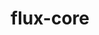---
title: "flux-core"
layout: cache
categories: [package, v0.21.0]
meta: {"versions": ["0.55.0"], "compilers": ["cce@=15.0.1", "gcc@=11.4.0", "gcc@=7.3.1", "gcc@=7.5.0", "gcc@=9.4.0", "oneapi@=2023.2.0"], "oss": ["amzn2", "rhel8", "ubuntu18.04", "ubuntu20.04"], "platforms": ["linux"], "targets": ["aarch64", "neoverse_n1", "neoverse_v1", "ppc64le", "x86_64_v3", "zen4"], "stacks": ["aws-isc", "aws-isc-aarch64", "e4s", "e4s-cray-rhel", "e4s-neoverse_v1", "e4s-oneapi", "e4s-power", "radiuss", "root"], "num_specs": 16, "num_specs_by_stack": {"aws-isc-aarch64": 2, "root": 16, "aws-isc": 1, "e4s-cray-rhel": 1, "radiuss": 1, "e4s-neoverse_v1": 3, "e4s-power": 3, "e4s": 3, "e4s-oneapi": 2}}
spec_details: [{"hash": "chpw5a7ynijtlvzs5bxpvdg22vpczfzs", "compiler": "gcc@=7.3.1", "versions": ["0.55.0"], "os": "amzn2", "platform": "linux", "target": "aarch64", "variants": ["build_system=autotools", "~cuda", "~docs", "~security"], "stacks": ["aws-isc-aarch64", "root"], "size": "-", "tarball": "https://binaries.spack.io/v0.21.0/build_cache/linux-amzn2-aarch64/gcc-7.3.1/flux-core-0.55.0/linux-amzn2-aarch64-gcc-7.3.1-flux-core-0.55.0-chpw5a7ynijtlvzs5bxpvdg22vpczfzs.spack"}, {"hash": "udzgtvacqxvilgrnejpers53igiemhde", "compiler": "gcc@=7.3.1", "versions": ["0.55.0"], "os": "amzn2", "platform": "linux", "target": "neoverse_n1", "variants": ["build_system=autotools", "~cuda", "~docs", "~security"], "stacks": ["aws-isc-aarch64", "root"], "size": "-", "tarball": "https://binaries.spack.io/v0.21.0/build_cache/linux-amzn2-neoverse_n1/gcc-7.3.1/flux-core-0.55.0/linux-amzn2-neoverse_n1-gcc-7.3.1-flux-core-0.55.0-udzgtvacqxvilgrnejpers53igiemhde.spack"}, {"hash": "znvyr7pdhqjldt2nyhdr7nzcbbzmzozt", "compiler": "gcc@=7.3.1", "versions": ["0.55.0"], "os": "amzn2", "platform": "linux", "target": "x86_64_v3", "variants": ["build_system=autotools", "~cuda", "~docs", "~security"], "stacks": ["aws-isc", "root"], "size": "-", "tarball": "https://binaries.spack.io/v0.21.0/build_cache/linux-amzn2-x86_64_v3/gcc-7.3.1/flux-core-0.55.0/linux-amzn2-x86_64_v3-gcc-7.3.1-flux-core-0.55.0-znvyr7pdhqjldt2nyhdr7nzcbbzmzozt.spack"}, {"hash": "ccvddl2m4tpdjifdjezg4ivpvzmalmsw", "compiler": "cce@=15.0.1", "versions": ["0.55.0"], "os": "rhel8", "platform": "linux", "target": "zen4", "variants": ["build_system=autotools", "~cuda", "~docs", "~security"], "stacks": ["e4s-cray-rhel", "root"], "size": "-", "tarball": "https://binaries.spack.io/v0.21.0/build_cache/linux-rhel8-zen4/cce-15.0.1/flux-core-0.55.0/linux-rhel8-zen4-cce-15.0.1-flux-core-0.55.0-ccvddl2m4tpdjifdjezg4ivpvzmalmsw.spack"}, {"hash": "t6gnd2gmqjljn4ehu57ypimok357fxv6", "compiler": "gcc@=7.5.0", "versions": ["0.55.0"], "os": "ubuntu18.04", "platform": "linux", "target": "x86_64_v3", "variants": ["build_system=autotools", "~cuda", "~docs", "~security"], "stacks": ["radiuss", "root"], "size": "-", "tarball": "https://binaries.spack.io/v0.21.0/build_cache/linux-ubuntu18.04-x86_64_v3/gcc-7.5.0/flux-core-0.55.0/linux-ubuntu18.04-x86_64_v3-gcc-7.5.0-flux-core-0.55.0-t6gnd2gmqjljn4ehu57ypimok357fxv6.spack"}, {"hash": "xiihxq3646lao2vy54kpoiht3ceekqi7", "compiler": "gcc@=11.4.0", "versions": ["0.55.0"], "os": "ubuntu20.04", "platform": "linux", "target": "neoverse_v1", "variants": ["build_system=autotools", "~cuda", "~docs", "~security"], "stacks": ["root", "e4s-neoverse_v1"], "size": "-", "tarball": "https://binaries.spack.io/v0.21.0/build_cache/linux-ubuntu20.04-neoverse_v1/gcc-11.4.0/flux-core-0.55.0/linux-ubuntu20.04-neoverse_v1-gcc-11.4.0-flux-core-0.55.0-xiihxq3646lao2vy54kpoiht3ceekqi7.spack"}, {"hash": "rhmxkwuuzvkfy4zi7hvug4qy4opzgtbq", "compiler": "gcc@=11.4.0", "versions": ["0.55.0"], "os": "ubuntu20.04", "platform": "linux", "target": "neoverse_v1", "variants": ["build_system=autotools", "~cuda", "~docs", "~security"], "stacks": ["root", "e4s-neoverse_v1"], "size": "-", "tarball": "https://binaries.spack.io/v0.21.0/build_cache/linux-ubuntu20.04-neoverse_v1/gcc-11.4.0/flux-core-0.55.0/linux-ubuntu20.04-neoverse_v1-gcc-11.4.0-flux-core-0.55.0-rhmxkwuuzvkfy4zi7hvug4qy4opzgtbq.spack"}, {"hash": "kvdbjldvsrlvfxlpkwvv23r73ppcnuv3", "compiler": "gcc@=11.4.0", "versions": ["0.55.0"], "os": "ubuntu20.04", "platform": "linux", "target": "neoverse_v1", "variants": ["build_system=autotools", "+cuda", "~docs", "~security"], "stacks": ["root", "e4s-neoverse_v1"], "size": "-", "tarball": "https://binaries.spack.io/v0.21.0/build_cache/linux-ubuntu20.04-neoverse_v1/gcc-11.4.0/flux-core-0.55.0/linux-ubuntu20.04-neoverse_v1-gcc-11.4.0-flux-core-0.55.0-kvdbjldvsrlvfxlpkwvv23r73ppcnuv3.spack"}, {"hash": "mqr437apwds4q75oqr3iefbioswki25q", "compiler": "gcc@=9.4.0", "versions": ["0.55.0"], "os": "ubuntu20.04", "platform": "linux", "target": "ppc64le", "variants": ["build_system=autotools", "~cuda", "~docs", "~security"], "stacks": ["root", "e4s-power"], "size": "-", "tarball": "https://binaries.spack.io/v0.21.0/build_cache/linux-ubuntu20.04-ppc64le/gcc-9.4.0/flux-core-0.55.0/linux-ubuntu20.04-ppc64le-gcc-9.4.0-flux-core-0.55.0-mqr437apwds4q75oqr3iefbioswki25q.spack"}, {"hash": "b37skzujbeolcgxsep7q6azn6qclru66", "compiler": "gcc@=9.4.0", "versions": ["0.55.0"], "os": "ubuntu20.04", "platform": "linux", "target": "ppc64le", "variants": ["build_system=autotools", "~cuda", "~docs", "~security"], "stacks": ["root", "e4s-power"], "size": "-", "tarball": "https://binaries.spack.io/v0.21.0/build_cache/linux-ubuntu20.04-ppc64le/gcc-9.4.0/flux-core-0.55.0/linux-ubuntu20.04-ppc64le-gcc-9.4.0-flux-core-0.55.0-b37skzujbeolcgxsep7q6azn6qclru66.spack"}, {"hash": "rfv5hssf756ajn4y5dmhytnvkq7bwfpj", "compiler": "gcc@=9.4.0", "versions": ["0.55.0"], "os": "ubuntu20.04", "platform": "linux", "target": "ppc64le", "variants": ["build_system=autotools", "+cuda", "~docs", "~security"], "stacks": ["root", "e4s-power"], "size": "-", "tarball": "https://binaries.spack.io/v0.21.0/build_cache/linux-ubuntu20.04-ppc64le/gcc-9.4.0/flux-core-0.55.0/linux-ubuntu20.04-ppc64le-gcc-9.4.0-flux-core-0.55.0-rfv5hssf756ajn4y5dmhytnvkq7bwfpj.spack"}, {"hash": "7we2jsyrzfnuwx2wpr2dk6vu27dldzmg", "compiler": "gcc@=11.4.0", "versions": ["0.55.0"], "os": "ubuntu20.04", "platform": "linux", "target": "x86_64_v3", "variants": ["build_system=autotools", "~cuda", "~docs", "~security"], "stacks": ["root", "e4s"], "size": "-", "tarball": "https://binaries.spack.io/v0.21.0/build_cache/linux-ubuntu20.04-x86_64_v3/gcc-11.4.0/flux-core-0.55.0/linux-ubuntu20.04-x86_64_v3-gcc-11.4.0-flux-core-0.55.0-7we2jsyrzfnuwx2wpr2dk6vu27dldzmg.spack"}, {"hash": "hiid7mj7vlqkqj5l3txszbubfng26zbc", "compiler": "gcc@=11.4.0", "versions": ["0.55.0"], "os": "ubuntu20.04", "platform": "linux", "target": "x86_64_v3", "variants": ["build_system=autotools", "+cuda", "~docs", "~security"], "stacks": ["root", "e4s"], "size": "-", "tarball": "https://binaries.spack.io/v0.21.0/build_cache/linux-ubuntu20.04-x86_64_v3/gcc-11.4.0/flux-core-0.55.0/linux-ubuntu20.04-x86_64_v3-gcc-11.4.0-flux-core-0.55.0-hiid7mj7vlqkqj5l3txszbubfng26zbc.spack"}, {"hash": "e47xtb3v3ia42x42dsm33bd4a2zh4jel", "compiler": "gcc@=11.4.0", "versions": ["0.55.0"], "os": "ubuntu20.04", "platform": "linux", "target": "x86_64_v3", "variants": ["build_system=autotools", "~cuda", "~docs", "~security"], "stacks": ["root", "e4s"], "size": "-", "tarball": "https://binaries.spack.io/v0.21.0/build_cache/linux-ubuntu20.04-x86_64_v3/gcc-11.4.0/flux-core-0.55.0/linux-ubuntu20.04-x86_64_v3-gcc-11.4.0-flux-core-0.55.0-e47xtb3v3ia42x42dsm33bd4a2zh4jel.spack"}, {"hash": "k5cc3vw6sgnlrcliqox4i2qefcm2rwpa", "compiler": "oneapi@=2023.2.0", "versions": ["0.55.0"], "os": "ubuntu20.04", "platform": "linux", "target": "x86_64_v3", "variants": ["build_system=autotools", "~cuda", "~docs", "~security"], "stacks": ["root", "e4s-oneapi"], "size": "-", "tarball": "https://binaries.spack.io/v0.21.0/build_cache/linux-ubuntu20.04-x86_64_v3/oneapi-2023.2.0/flux-core-0.55.0/linux-ubuntu20.04-x86_64_v3-oneapi-2023.2.0-flux-core-0.55.0-k5cc3vw6sgnlrcliqox4i2qefcm2rwpa.spack"}, {"hash": "lxkkkfatcgfjz5x7r4vaoumeiisppp5s", "compiler": "oneapi@=2023.2.0", "versions": ["0.55.0"], "os": "ubuntu20.04", "platform": "linux", "target": "x86_64_v3", "variants": ["build_system=autotools", "~cuda", "~docs", "~security"], "stacks": ["root", "e4s-oneapi"], "size": "-", "tarball": "https://binaries.spack.io/v0.21.0/build_cache/linux-ubuntu20.04-x86_64_v3/oneapi-2023.2.0/flux-core-0.55.0/linux-ubuntu20.04-x86_64_v3-oneapi-2023.2.0-flux-core-0.55.0-lxkkkfatcgfjz5x7r4vaoumeiisppp5s.spack"}]
---